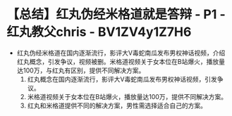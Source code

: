 # 【总结】红丸伪经米格道就是答辩 - P1 - 红丸教父chris - BV1ZV4y1Z7H6

-   红丸伪经米格道在国内逐渐流行，影评大V毒蛇南瓜发布男权神话视频，介绍红丸概念，引发争议，视频被删。米格道视频关于女本位在B站爆火，播放量达100万，与红丸有区别，提供不同解决方案。
    1.  红丸概念在国内逐渐流行，影评大V毒蛇南瓜发布男权神话视频，引发争议。
    2.  米格道视频关于女本位在B站爆火，播放量达100万，提供不同解决方案。
    3.  红丸和米格道提供不同的解决方案，男性需选择适合自己的方案。